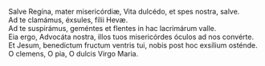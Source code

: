 Salve Regína, mater misericórdiæ, Vita dulcédo, et spes nostra, salve.  
Ad te clamámus, éxsules, fílii Hevæ.  
Ad te suspirámus, geméntes et flentes in hac lacrimárum valle.  
Eia ergo, Advocáta nostra, illos tuos misericórdes óculos ad nos
convérte.  
Et Jesum, benedictum fructum ventris tui, nobis post hoc exsílium
osténde.  
O clemens, O pia, O dulcis Virgo Maria.
